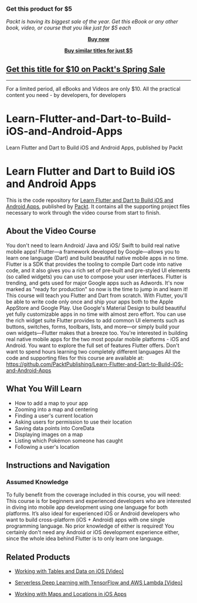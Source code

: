 
### Get this product for $5

<i>Packt is having its biggest sale of the year. Get this eBook or any other book, video, or course that you like just for $5 each</i>


<b><p align='center'>[Buy now](https://packt.link/9781789951998)</p></b>


<b><p align='center'>[Buy similar titles for just $5](https://subscription.packtpub.com/search)</p></b>


## [Get this title for $10 on Packt's Spring Sale](https://www.packt.com/V12973?utm_source=github&utm_medium=packt-github-repo&utm_campaign=spring_10_dollar_2022)
-----
For a limited period, all eBooks and Videos are only $10. All the practical content you need \- by developers, for developers

# Learn-Flutter-and-Dart-to-Build-iOS-and-Android-Apps
Learn Flutter and Dart to Build iOS and Android Apps, published by Packt
# Learn Flutter and Dart to Build iOS and Android Apps
This is the code repository for [Learn Flutter and Dart to Build iOS and Android Apps](https://www.packtpub.com/application-development/working-maps-and-locations-ios-apps?utm_source=github&utm_medium=repository&utm_campaign=9781788296809), published by [Packt](https://www.packtpub.com/?utm_source=github). It contains all the supporting project files necessary to work through the video course from start to finish.
## About the Video Course
You don't need to learn Android/ Java and iOS/ Swift to build real native mobile apps! Flutter—a framework developed by Google—allows you to learn one language (Dart) and build beautiful native mobile apps in no time. Flutter is a SDK that provides the tooling to compile Dart code into native code, and it also gives you a rich set of pre-built and pre-styled UI elements (so called widgets) you can use to compose your user interfaces. Flutter is trending, and gets used for major Google apps such as Adwords. It's now marked as "ready for production" so now is the time to jump in and learn it! 
This course will teach you Flutter and Dart from scratch. With Flutter, you'll be able to write code only once and ship your apps both to the Apple AppStore and Google Play. Use Google's Material Design to build beautiful yet fully customizable apps in no time with almost zero effort. You can use the rich widget suite Flutter provides to add common UI elements such as buttons, switches, forms, toolbars, lists, and more—or simply build your own widgets—Flutter makes that a breeze too. You're interested in building real native mobile apps for the two most popular mobile platforms - iOS and Android. You want to explore the full set of features Flutter offers. Don't want to spend hours learning two completely different languages
All the code and supporting files for this course are available at: https://github.com/PacktPublishing/Learn-Flutter-and-Dart-to-Build-iOS-and-Android-Apps

<H2>What You Will Learn</H2>
<DIV class=book-info-will-learn-text>
<UL>
<LI>How to add a map to your app 
<LI>Zooming into a map and centering 
<LI>Finding a user's current location 
<LI>Asking users for permission to use their location 
<LI>Saving data points into CoreData 
<LI>Displaying images on a map 
<LI>Listing which Pokémon someone has caught 
<LI>Following a user's location </LI></UL></DIV>

## Instructions and Navigation
### Assumed Knowledge
To fully benefit from the coverage included in this course, you will need:<br/>
This course is for beginners and experienced developers who are interested in diving into mobile app development using one language for both platforms. It’s also ideal for experienced iOS or Android developers who want to build cross-platform (iOS + Android) apps with one single programming language. No prior knowledge of either is required! You certainly don't need any Android or iOS development experience either, since the whole idea behind Flutter is to only learn one language.
   

## Related Products
* [Working with Tables and Data on iOS [Video]](https://www.packtpub.com/application-development/working-maps-and-locations-ios-apps?utm_source=github&utm_medium=repository&utm_campaign=9781788296809)

* [Serverless Deep Learning with TensorFlow and AWS Lambda [Video]](https://www.packtpub.com/application-development/working-maps-and-locations-ios-apps?utm_source=github&utm_medium=repository&utm_campaign=9781788296809)

* [Working with Maps and Locations in iOS Apps](https://www.packtpub.com/application-development/working-maps-and-locations-ios-apps?utm_source=github&utm_medium=repository&utm_campaign=9781788296809)

